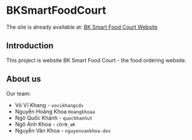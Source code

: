 # BKSmartFoodCourt

The site is already available at: [BK Smart Food Court Website](http://sangvh.cf/)

## Introduction
This project is website BK Smart Food Court - the food ordering website.

## About us
Our team:
- Võ Vĩ Khang - `vovikhangcdv`
- Nguyễn Hoàng Khoa `Hoangkhoaa`
- Ngô Quốc Khánh - `quockhanhut`
- Ngô Anh Khoa - `cOrN_aK`
- Nguyễn Văn Khoa - `nguyenvankhoa-dev`